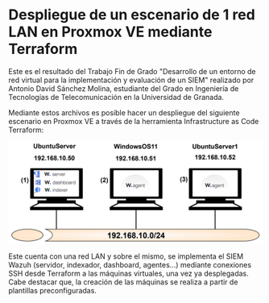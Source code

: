 # Despliegue de un escenario de 1 red LAN en Proxmox VE mediante Terraform

Este es el resultado del Trabajo Fin de Grado "Desarrollo de un entorno de red virtual para la implementación y evaluación de un SIEM" realizado por Antonio David Sánchez Molina, estudiante del Grado en Ingeniería de Tecnologías de Telecomunicación en la Universidad de Granada.

Mediante estos archivos es posible hacer un despliegue del siguiente escenario en Proxmox VE a través de la herramienta Infrastructure as Code Terraform:

![Escenario con 1 red LAN](Escenario-1LAN.png)

Este cuenta con una red LAN y sobre el mismo, se implementa el SIEM Wazuh (servidor, indexador, dashboard, agentes...) mediante conexiones SSH desde Terraform a las máquinas virtuales, una vez ya desplegadas. Cabe destacar que, la creación de las máquinas se realiza a partir de plantillas preconfiguradas.
